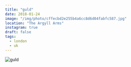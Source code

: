 ```yaml
---
title: "guld"
date: 2018-01-24
image: "/img/photo/cffecbd2e255b4a6cc8d6d04fabfc587.jpg"
location: "The Argyll Arms"
instagram: true
draft: false
tags:
  - london
  - uk
---
```


![guld](/img/photo/cffecbd2e255b4a6cc8d6d04fabfc587.jpg)

